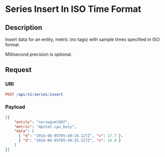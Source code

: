 # Series Insert In ISO Time Format

## Description

Insert data for an entity, metric (no tags) with sample times specified in ISO format.

Millisecond precision is optional.

## Request

### URI

```elm
POST /api/v1/series/insert
```

### Payload

```json
[{
    "entity": "nurswgvml007",
    "metric": "mpstat.cpu_busy",
    "data": [
      { "d": "2016-06-05T05:49:18.127Z", "v": 17.7 },
      { "d": "2016-06-05T05:49:25.127Z", "v": 14.0 }
    ]
}]
```